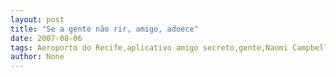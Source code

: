 ```yaml
---
layout: post
title: "Se a gente não rir, amigo, adoece"
date: 2007-08-06
tags: Aeroporto do Recife,aplicativo amigo secreto,gente,Naomi Campbell
author: None
---
```

 